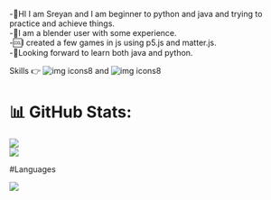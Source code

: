 -🔰HI I am Sreyan and I am beginner to python and java and trying to practice and achieve things.</br>
-🧊I am a blender user with some experience.</br>
-🆒I created a few games in js using p5.js and matter.js.</br>
-🥇Looking forward to learn both java and python.</br>

Skills 👉  ![img icons8](https://github.com/user-attachments/assets/237a3165-8bd4-41a1-8214-0970266db5bb) and ![img icons8](https://github.com/user-attachments/assets/a9378667-7b05-4f3e-8f48-ac7bd4c22297)

          

# 📊 GitHub Stats:
![](https://github-readme-stats.vercel.app/api?username=SreyanDev&theme=dark&hide_border=false&include_all_commits=false&count_private=false)<br/>
![](https://github-readme-stats.vercel.app/api/top-langs/?username=SreyanDev&theme=dark&hide_border=false&include_all_commits=false&count_private=false&layout=compact)

#Languages

[![](https://visitcount.itsvg.in/api?id=SreyanDev&icon=0&color=0)](https://visitcount.itsvg.in)


